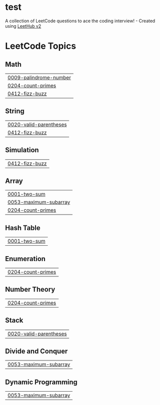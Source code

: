 # test
A collection of LeetCode questions to ace the coding interview! - Created using [LeetHub v2](https://github.com/arunbhardwaj/LeetHub-2.0)

<!---LeetCode Topics Start-->
# LeetCode Topics
## Math
|  |
| ------- |
| [0009-palindrome-number](https://github.com/Yasmeen-Adel/test/tree/master/0009-palindrome-number) |
| [0204-count-primes](https://github.com/Yasmeen-Adel/test/tree/master/0204-count-primes) |
| [0412-fizz-buzz](https://github.com/Yasmeen-Adel/test/tree/master/0412-fizz-buzz) |
## String
|  |
| ------- |
| [0020-valid-parentheses](https://github.com/Yasmeen-Adel/test/tree/master/0020-valid-parentheses) |
| [0412-fizz-buzz](https://github.com/Yasmeen-Adel/test/tree/master/0412-fizz-buzz) |
## Simulation
|  |
| ------- |
| [0412-fizz-buzz](https://github.com/Yasmeen-Adel/test/tree/master/0412-fizz-buzz) |
## Array
|  |
| ------- |
| [0001-two-sum](https://github.com/Yasmeen-Adel/test/tree/master/0001-two-sum) |
| [0053-maximum-subarray](https://github.com/Yasmeen-Adel/test/tree/master/0053-maximum-subarray) |
| [0204-count-primes](https://github.com/Yasmeen-Adel/test/tree/master/0204-count-primes) |
## Hash Table
|  |
| ------- |
| [0001-two-sum](https://github.com/Yasmeen-Adel/test/tree/master/0001-two-sum) |
## Enumeration
|  |
| ------- |
| [0204-count-primes](https://github.com/Yasmeen-Adel/test/tree/master/0204-count-primes) |
## Number Theory
|  |
| ------- |
| [0204-count-primes](https://github.com/Yasmeen-Adel/test/tree/master/0204-count-primes) |
## Stack
|  |
| ------- |
| [0020-valid-parentheses](https://github.com/Yasmeen-Adel/test/tree/master/0020-valid-parentheses) |
## Divide and Conquer
|  |
| ------- |
| [0053-maximum-subarray](https://github.com/Yasmeen-Adel/test/tree/master/0053-maximum-subarray) |
## Dynamic Programming
|  |
| ------- |
| [0053-maximum-subarray](https://github.com/Yasmeen-Adel/test/tree/master/0053-maximum-subarray) |
<!---LeetCode Topics End-->